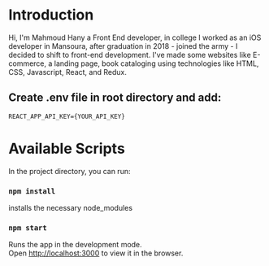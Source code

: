 # Introduction

Hi, I'm Mahmoud Hany a Front End developer, in college I worked as an iOS developer in Mansoura, after graduation in 2018 - joined the army - I decided to shift to front-end development. I've made some websites like E-commerce, a landing page, book cataloging using technologies like HTML, CSS, Javascript, React, and Redux.

## Create .env file in root directory and add:

`REACT_APP_API_KEY={YOUR_API_KEY}`

# Available Scripts

In the project directory, you can run:

### `npm install`

installs the necessary node_modules

### `npm start`

Runs the app in the development mode.\
Open [http://localhost:3000](http://localhost:3000) to view it in the browser.
